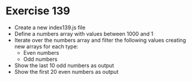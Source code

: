 # Exercise 139

- Create a new index139.js file
- Define a numbers array with values between 1000 and 1
- Iterate over the numbers array and filter the following values creating new arrays for each type:
  - Even numbers
  - Odd numbers
- Show the last 10 odd numbers as output
- Show the first 20 even numbers as output

